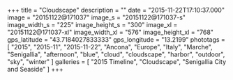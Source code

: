 +++
title = "Cloudscape"
description = ""
date = "2015-11-22T17:10:37.000"
image = "20151122@171037"
image_s = "20151122@171037-s"
image_width_s = "225"
image_height_s = "300"
image_xl = "20151122@171037-xl"
image_width_xl = "576"
image_height_xl = "768"
gps_latitude = "43.7184027833333"
gps_longitude = "13.2199"
phototags = [ "2015", "2015-11", "2015-11-22", "Ancona", "Europe", "Italy", "Marche", "Senigallia", "afternoon", "blue", "cloud", "cloudscape", "harbor", "outdoor", "sky", "winter" ]
galleries = [ "2015 Timeline", "Cloudscape", "Senigallia City and Seaside" ]
+++
